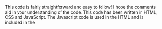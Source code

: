 This code is fairly straightforward and easy to follow! I hope the comments aid in your understanding of the code.
This code has been written in HTML, CSS and  JavaScript. The Javascript code is used in the HTML and is included in the <script> tag. The images used in the project have all been provided.
